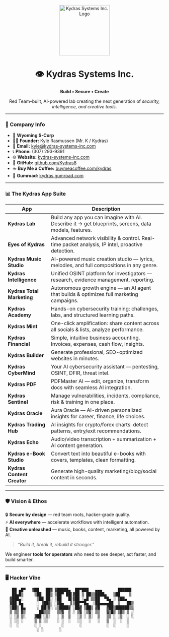 <p align="center">
  <img src="https://raw.githubusercontent.com/Kydras8/kydras8.github.io/main/assets/kydras-logo.png" width="160" alt="Kydras Systems Inc. Logo"/>
</p>

<h1 align="center">👁️ Kydras Systems Inc.</h1>
<p align="center"><strong>Build • Secure • Create</strong></p>
<p align="center">Red Team–built, AI-powered lab creating the next generation of <em>security, intelligence, and creative tools</em>.</p>

---

### 📇 Company Info

- 📍 **Wyoming S-Corp**  
- 🧑‍💻 **Founder:** Kyle Rasmussen (Mr. K / Kydras)  
- 📧 **Email:** [kyle@kydras-systems-inc.com](mailto:kyle@kydras-systems-inc.com)  
- 📞 **Phone:** (307) 293-9391  
- 🌐 **Website:** [kydras-systems-inc.com](https://kydras-systems-inc.com)  
- 🐙 **GitHub:** [github.com/Kydras8](https://github.com/Kydras8)  
- ☕ **Buy Me a Coffee:** [buymeacoffee.com/kydras](https://buymeacoffee.com/kydras)  
- 🛒 **Gumroad:** [kydras.gumroad.com](https://kydras.gumroad.com)  

---

### 📊 The Kydras App Suite

| App | Description |
|-----|-------------|
| **Kydras Lab** | Build any app you can imagine with AI. Describe it → get blueprints, screens, data models, features. |
| **Eyes of Kydras** | Advanced network visibility & control. Real-time packet analysis, IP intel, proactive detection. |
| **Kydras Music Studio** | AI-powered music creation studio — lyrics, melodies, and full compositions in any genre. |
| **Kydras Intelligence** | Unified OSINT platform for investigators — research, evidence management, reporting. |
| **Kydras Total Marketing** | Autonomous growth engine — an AI agent that builds & optimizes full marketing campaigns. |
| **Kydras Academy** | Hands-on cybersecurity training: challenges, labs, and structured learning paths. |
| **Kydras Mint** | One-click amplification: share content across all socials & lists, analyze performance. |
| **Kydras Financial** | Simple, intuitive business accounting. Invoices, expenses, cash flow, insights. |
| **Kydras Builder** | Generate professional, SEO-optimized websites in minutes. |
| **Kydras CyberMind** | Your AI cybersecurity assistant — pentesting, OSINT, DFIR, threat intel. |
| **Kydras PDF** | PDFMaster AI — edit, organize, transform docs with seamless AI integration. |
| **Kydras Sentinel** | Manage vulnerabilities, incidents, compliance, risk & training in one place. |
| **Kydras Oracle** | Aura Oracle — AI-driven personalized insights for career, finance, life choices. |
| **Kydras Trading Hub** | AI insights for crypto/forex charts: detect patterns, entry/exit recommendations. |
| **Kydras Echo** | Audio/video transcription + summarization + AI content generation. |
| **Kydras e-Book Studio** | Convert text into beautiful e-books with covers, templates, clean formatting. |
| **Kydras Content Creator** | Generate high-quality marketing/blog/social content in seconds. |

---

### 🛡️ Vision & Ethos

🔒 **Secure by design** — red team roots, hacker-grade quality.  
⚡ **AI everywhere** — accelerate workflows with intelligent automation.  
🎨 **Creative unleashed** — music, books, content, marketing, all powered by AI.  

> *“Build it, break it, rebuild it stronger.”*

We engineer **tools for operators** who need to see deeper, act faster, and build smarter.

---

### 🖥️ Hacker Vibe

```ascii
   ██ ▄█▀   ▓██   ██▓ ▓█████▄  ██▀███   ▄▄▄       ██████ 
   ██▄█▒     ▒██  ██▒ ▒██▀ ██▌▓██ ▒ ██▒▒████▄   ▒██    ▒ 
  ▓███▄░      ▒██ ██░ ░██   █▌▓██ ░▄█ ▒▒██  ▀█▄ ░ ▓██▄   
  ▓██ █▄      ░ ▐██▓░ ░▓█▄   ▌▒██▀▀█▄  ░██▄▄▄▄██  ▒   ██▒
  ▒██▒ █▄     ░ ██▒▓░ ░▒████▓ ░██▓ ▒██▒ ▓█   ▓██▒██████▒▒
  ▒ ▒▒ ▓▒      ██▒▒▒   ▒▒▓  ▒ ░ ▒▓ ░▒▓░ ▒▒   ▓▒█▒ ▒▓▒ ▒ ░
  ░ ░▒ ▒░    ▓██ ░▒░   ░ ▒  ▒   ░▒ ░ ▒░  ▒   ▒▒ ░ ░▒  ░ ░
  ░ ░░ ░     ▒ ▒ ░░    ░ ░  ░   ░░   ░   ░   ▒  ░  ░  ░  
  ░  ░       ░ ░         ░       ░           ░  ░     ░  
              ░ ░       ░                               
